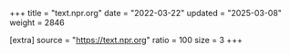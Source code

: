 +++
title = "text.npr.org"
date = "2022-03-22"
updated = "2025-03-08"
weight = 2846

[extra]
source = "https://text.npr.org"
ratio = 100
size = 3
+++
